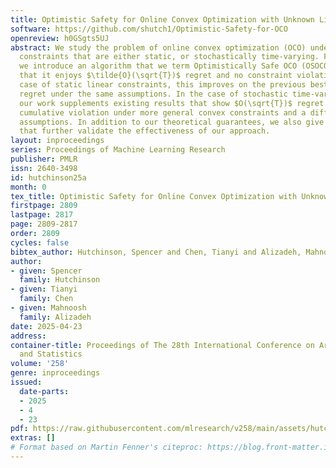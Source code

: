 ```yaml
---
title: Optimistic Safety for Online Convex Optimization with Unknown Linear Constraints
software: https://github.com/shutch1/Optimistic-Safety-for-OCO
openreview: h0GSgts5UJ
abstract: We study the problem of online convex optimization (OCO) under unknown linear
  constraints that are either static, or stochastically time-varying. For this problem,
  we introduce an algorithm that we term Optimistically Safe OCO (OSOCO) and show
  that it enjoys $\tilde{O}(\sqrt{T})$ regret and no constraint violation. In the
  case of static linear constraints, this improves on the previous best known $\tilde{O}(T^{2/3})$
  regret under the same assumptions. In the case of stochastic time-varying constraints,
  our work supplements existing results that show $O(\sqrt{T})$ regret and $O(\sqrt{T})$
  cumulative violation under more general convex constraints and a different set of
  assumptions. In addition to our theoretical guarantees, we also give numerical results
  that further validate the effectiveness of our approach.
layout: inproceedings
series: Proceedings of Machine Learning Research
publisher: PMLR
issn: 2640-3498
id: hutchinson25a
month: 0
tex_title: Optimistic Safety for Online Convex Optimization with Unknown Linear Constraints
firstpage: 2809
lastpage: 2817
page: 2809-2817
order: 2809
cycles: false
bibtex_author: Hutchinson, Spencer and Chen, Tianyi and Alizadeh, Mahnoosh
author:
- given: Spencer
  family: Hutchinson
- given: Tianyi
  family: Chen
- given: Mahnoosh
  family: Alizadeh
date: 2025-04-23
address:
container-title: Proceedings of The 28th International Conference on Artificial Intelligence
  and Statistics
volume: '258'
genre: inproceedings
issued:
  date-parts:
  - 2025
  - 4
  - 23
pdf: https://raw.githubusercontent.com/mlresearch/v258/main/assets/hutchinson25a/hutchinson25a.pdf
extras: []
# Format based on Martin Fenner's citeproc: https://blog.front-matter.io/posts/citeproc-yaml-for-bibliographies/
---
```

